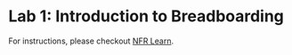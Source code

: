 # Lab 1: Introduction to Breadboarding

For instructions, please checkout [NFR Learn](https://nfr-learn.ue.r.appspot.com/lessons).
